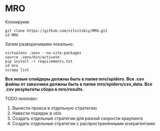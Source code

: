 # MRO #
Клонируем:
```
git clone https://github.com/vilnitskiy/MRO.git
cd MRO
```
Затем разворачиваем локально:
```
virtualenv .venv --no-site-packages
source .venv/bin/activate
pip install -r requirements.txt
cd mro
scrapy list
```
**Все новые спайдеры должны быть в папке mro/spiders. Все .csv файлы от заказчика должны быть в папке mro/spiders/csv_data. Все .csv результаты сбора в mro/results.**

TODO reminder:
1) Вынести прокси в отдельную стратегию
2) Навести порядок в utils
3) Создать отдельные стратегии для разной скорости краулинга
4) Создать отдельные стратегии с распространёнными юзерагентами